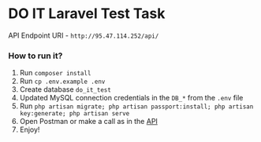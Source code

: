 # DO IT Laravel Test Task

API Endpoint URI - `http://95.47.114.252/api/`

### How to run it?
1. Run `composer install`
2. Run `cp .env.example .env`
3. Create database `do_it_test`
4. Updated MySQL connection credentials in the `DB_*` from the `.env` file
5. Run `php artisan migrate; php artisan passport:install; php artisan key:generate; php artisan serve`
6. Open Postman or make a call as in the [API](./docs/api.md)
7. Enjoy!
